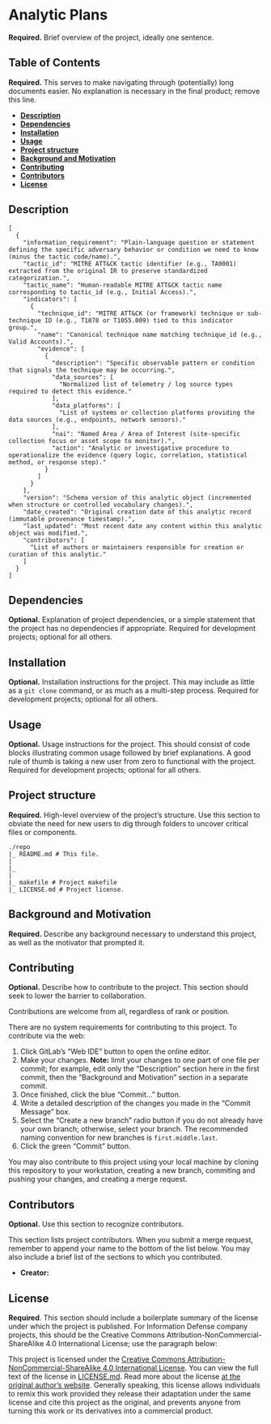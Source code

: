 # Analytic Plans

**Required.** Brief overview of the project, ideally one sentence.

## Table of Contents

**Required.** This serves to make navigating through (potentially) long documents easier. No explanation is necessary in the final product; remove this line.

* [**Description**](#description)
* [**Dependencies**](#dependencies)
* [**Installation**](#installation)
* [**Usage**](#usage)
* [**Project structure**](#project-structure)
* [**Background and Motivation**](#background-and-motivation)
* [**Contributing**](#contributing)
* [**Contributors**](#contributors)
* [**License**](#license)

## Description

```
[
  {
    "information_requirement": "Plain-language question or statement defining the specific adversary behavior or condition we need to know (minus the tactic code/name).",
    "tactic_id": "MITRE ATT&CK tactic identifier (e.g., TA0001) extracted from the original IR to preserve standardized categorization.",
    "tactic_name": "Human-readable MITRE ATT&CK tactic name corresponding to tactic_id (e.g., Initial Access).",
    "indicators": [
      {
        "technique_id": "MITRE ATT&CK (or framework) technique or sub-technique ID (e.g., T1078 or T1055.009) tied to this indicator group.",
        "name": "Canonical technique name matching technique_id (e.g., Valid Accounts).",
        "evidence": [
          {
            "description": "Specific observable pattern or condition that signals the technique may be occurring.",
            "data_sources": [
              "Normalized list of telemetry / log source types required to detect this evidence."
            ],
            "data_platforms": [
              "List of systems or collection platforms providing the data sources (e.g., endpoints, network sensors)."
            ],
            "nai": "Named Area / Area of Interest (site-specific collection focus or asset scope to monitor).",
            "action": "Analytic or investigative procedure to operationalize the evidence (query logic, correlation, statistical method, or response step)."
          }
        ]
      }
    ],
    "version": "Schema version of this analytic object (incremented when structure or controlled vocabulary changes).",
    "date_created": "Original creation date of this analytic record (immutable provenance timestamp).",
    "last_updated": "Most recent date any content within this analytic object was modified.",
    "contributors": [
      "List of authors or maintainers responsible for creation or curation of this analytic."
    ]
  }
]
```

## Dependencies

**Optional.** Explanation of project dependencies, or a simple statement that the project has no dependencies if appropriate. Required for development projects; optional for all others.

## Installation

**Optional.** Installation instructions for the project. This may include as little as a ``git clone`` command, or as much as a multi-step process. Required for development projects; optional for all others.

## Usage

**Optional.** Usage instructions for the project. This should consist of code blocks illustrating common usage followed by brief explanations. A good rule of thumb is taking a new user from zero to functional with the project. Required for development projects; optional for all others.

## Project structure

**Required.** High-level overview of the project’s structure. Use this section to obviate the need for new users to dig through folders to uncover critical files or components.

```
./repo
|_ README.md # This file.
|
|_
|
|_ makefile # Project makefile
|_ LICENSE.md # Project license.
```

## Background and Motivation

**Required.** Describe any background necessary to understand this project, as well as the motivator that prompted it.

## Contributing

**Optional.** Describe how to contribute to the project. This section should seek to lower the barrier to collaboration.

Contributions are welcome from all, regardless of rank or position.

There are no system requirements for contributing to this project. To contribute via the web:

1. Click GitLab’s “Web IDE” button to open the online editor.
2. Make your changes. **Note:** limit your changes to one part of one file per commit; for example, edit only the “Description” section here in the first commit, then the “Background and Motivation” section in a separate commit.
3. Once finished, click the blue “Commit...” button.
4. Write a detailed description of the changes you made in the “Commit Message” box.
5. Select the “Create a new branch” radio button if you do not already have your own branch; otherwise, select your branch. The recommended naming convention for new branches is ``first.middle.last``.
6. Click the green “Commit” button.

You may also contribute to this project using your local machine by cloning this repository to your workstation, creating a new branch, commiting and pushing your changes, and creating a merge request.

## Contributors

**Optional.** Use this section to recognize contributors.

This section lists project contributors. When you submit a merge request, remember to append your name to the bottom of the list below. You may also include a brief list of the sections to which you contributed.

* **Creator:** 

## License

**Required**. This section should include a boilerplate summary of the license under which the project is published. For Information Defense company projects, this should be the Creative Commons Attribution-NonCommercial-ShareAlike 4.0 International License; use the paragraph below:

This project is licensed under the [Creative Commons Attribution-NonCommercial-ShareAlike 4.0 International License](https://creativecommons.org/licenses/by-nc-sa/4.0/). You can view the full text of the license in [LICENSE.md](./LICENSE.md). Read more about the license [at the original author’s website](https://zacs.site/disclaimers.html). Generally speaking, this license allows individuals to remix this work provided they release their adaptation under the same license and cite this project as the original, and prevents anyone from turning this work or its derivatives into a commercial product.
